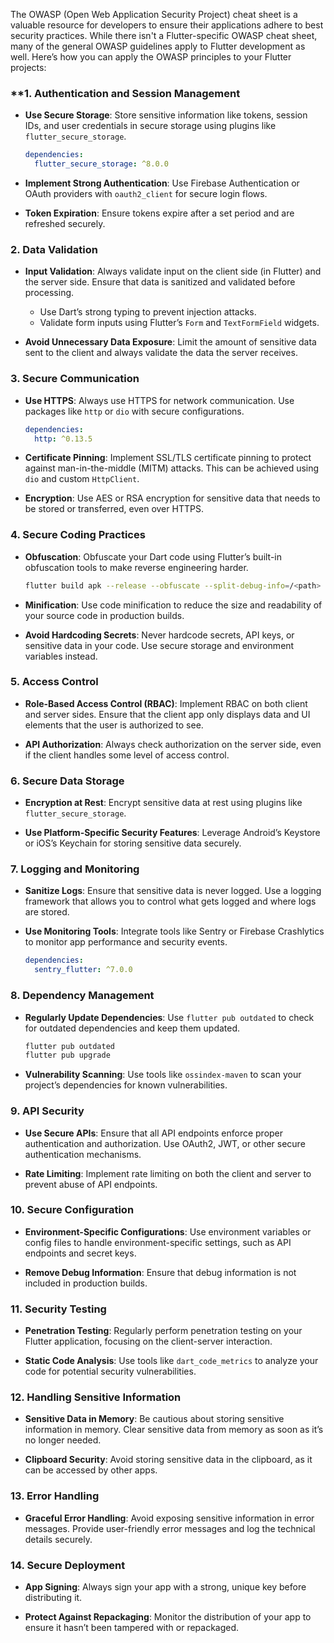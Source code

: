 The OWASP (Open Web Application Security Project) cheat sheet is a valuable resource for developers to ensure their applications adhere to best security practices. While there isn't a Flutter-specific OWASP cheat sheet, many of the general OWASP guidelines apply to Flutter development as well. Here’s how you can apply the OWASP principles to your Flutter projects:

### **1. **Authentication and Session Management**

- **Use Secure Storage**: Store sensitive information like tokens, session IDs, and user credentials in secure storage using plugins like `flutter_secure_storage`.
  ```yaml
  dependencies:
    flutter_secure_storage: ^8.0.0
  ```

- **Implement Strong Authentication**: Use Firebase Authentication or OAuth providers with `oauth2_client` for secure login flows.
  
- **Token Expiration**: Ensure tokens expire after a set period and are refreshed securely.

### **2. Data Validation**

- **Input Validation**: Always validate input on the client side (in Flutter) and the server side. Ensure that data is sanitized and validated before processing.
  - Use Dart’s strong typing to prevent injection attacks.
  - Validate form inputs using Flutter’s `Form` and `TextFormField` widgets.

- **Avoid Unnecessary Data Exposure**: Limit the amount of sensitive data sent to the client and always validate the data the server receives.

### **3. Secure Communication**

- **Use HTTPS**: Always use HTTPS for network communication. Use packages like `http` or `dio` with secure configurations.
  ```yaml
  dependencies:
    http: ^0.13.5
  ```
  
- **Certificate Pinning**: Implement SSL/TLS certificate pinning to protect against man-in-the-middle (MITM) attacks. This can be achieved using `dio` and custom `HttpClient`.

- **Encryption**: Use AES or RSA encryption for sensitive data that needs to be stored or transferred, even over HTTPS.

### **4. Secure Coding Practices**

- **Obfuscation**: Obfuscate your Dart code using Flutter’s built-in obfuscation tools to make reverse engineering harder.
  ```bash
  flutter build apk --release --obfuscate --split-debug-info=/<path>
  ```

- **Minification**: Use code minification to reduce the size and readability of your source code in production builds.

- **Avoid Hardcoding Secrets**: Never hardcode secrets, API keys, or sensitive data in your code. Use secure storage and environment variables instead.

### **5. Access Control**

- **Role-Based Access Control (RBAC)**: Implement RBAC on both client and server sides. Ensure that the client app only displays data and UI elements that the user is authorized to see.

- **API Authorization**: Always check authorization on the server side, even if the client handles some level of access control.

### **6. Secure Data Storage**

- **Encryption at Rest**: Encrypt sensitive data at rest using plugins like `flutter_secure_storage`.
  
- **Use Platform-Specific Security Features**: Leverage Android’s Keystore or iOS’s Keychain for storing sensitive data securely.

### **7. Logging and Monitoring**

- **Sanitize Logs**: Ensure that sensitive data is never logged. Use a logging framework that allows you to control what gets logged and where logs are stored.

- **Use Monitoring Tools**: Integrate tools like Sentry or Firebase Crashlytics to monitor app performance and security events.
  ```yaml
  dependencies:
    sentry_flutter: ^7.0.0
  ```

### **8. Dependency Management**

- **Regularly Update Dependencies**: Use `flutter pub outdated` to check for outdated dependencies and keep them updated.
  ```bash
  flutter pub outdated
  flutter pub upgrade
  ```

- **Vulnerability Scanning**: Use tools like `ossindex-maven` to scan your project’s dependencies for known vulnerabilities.

### **9. API Security**

- **Use Secure APIs**: Ensure that all API endpoints enforce proper authentication and authorization. Use OAuth2, JWT, or other secure authentication mechanisms.

- **Rate Limiting**: Implement rate limiting on both the client and server to prevent abuse of API endpoints.

### **10. Secure Configuration**

- **Environment-Specific Configurations**: Use environment variables or config files to handle environment-specific settings, such as API endpoints and secret keys.

- **Remove Debug Information**: Ensure that debug information is not included in production builds.

### **11. Security Testing**

- **Penetration Testing**: Regularly perform penetration testing on your Flutter application, focusing on the client-server interaction.
  
- **Static Code Analysis**: Use tools like `dart_code_metrics` to analyze your code for potential security vulnerabilities.

### **12. Handling Sensitive Information**

- **Sensitive Data in Memory**: Be cautious about storing sensitive information in memory. Clear sensitive data from memory as soon as it’s no longer needed.

- **Clipboard Security**: Avoid storing sensitive data in the clipboard, as it can be accessed by other apps.

### **13. Error Handling**

- **Graceful Error Handling**: Avoid exposing sensitive information in error messages. Provide user-friendly error messages and log the technical details securely.

### **14. Secure Deployment**

- **App Signing**: Always sign your app with a strong, unique key before distributing it.

- **Protect Against Repackaging**: Monitor the distribution of your app to ensure it hasn’t been tampered with or repackaged.

